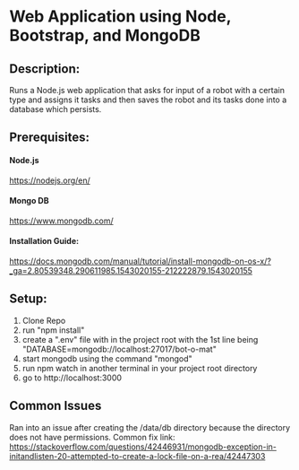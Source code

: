 # Web Application using Node, Bootstrap, and MongoDB

## Description:
Runs a Node.js web application that asks for input of a robot with a certain type and assigns it tasks and then saves the robot and its tasks done into a database which persists.

## Prerequisites:
#### Node.js
https://nodejs.org/en/ 

#### Mongo DB
https://www.mongodb.com/

#### Installation Guide: 
https://docs.mongodb.com/manual/tutorial/install-mongodb-on-os-x/?_ga=2.80539348.290611985.1543020155-212222879.1543020155

## Setup:
1. Clone Repo
2. run "npm install"
3. create a ".env" file with in the project root with the 1st line being "DATABASE=mongodb://localhost:27017/bot-o-mat"
4. start mongodb using the command "mongod"
5. run npm watch in another terminal in your project root directory
6. go to http://localhost:3000

## Common Issues
Ran into an issue after creating the /data/db directory because the directory does not have permissions. Common fix link: https://stackoverflow.com/questions/42446931/mongodb-exception-in-initandlisten-20-attempted-to-create-a-lock-file-on-a-rea/42447303
